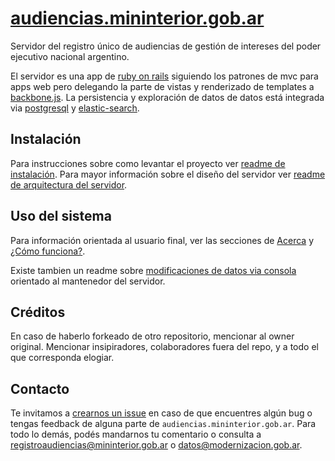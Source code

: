 # [audiencias.mininterior.gob.ar](http://audiencias.mininterior.gob.ar/)
Servidor del registro único de audiencias de gestión de intereses del poder ejecutivo nacional argentino.

El servidor es una app de [ruby on rails](http://www.rubyonrails.org.es/) siguiendo los patrones de mvc para apps web pero delegando la parte de vistas y renderizado de templates a [backbone.js](http://backbonejs.org/). La persistencia y exploración de datos de datos está integrada via [postgresql](http://www.postgresql.org.es/) y [elastic-search](https://www.elastic.co/products/elasticsearch).

## Instalación 

Para instrucciones sobre como levantar el proyecto ver [readme de instalación](./docs/instalacion.md). Para mayor información sobre el diseño del servidor ver [readme de arquitectura del servidor](./docs/arquitectura.md).

## Uso del sistema

Para información orientada al usuario final, ver las secciones de [Acerca](https://audiencias.mininterior.gob.ar/acerca_de) y [¿Cómo funciona?](https://audiencias.mininterior.gob.ar/como_funciona).

Existe tambien un readme sobre [modificaciones de datos via consola](./docs/consola.md) orientado al mantenedor del servidor.

## Créditos 
En caso de haberlo forkeado de otro repositorio, mencionar al owner original. Mencionar insipiradores, colaboradores fuera del repo, y a todo el que corresponda elogiar. 

## Contacto 
Te invitamos a [crearnos un issue](https://github.com/datosgobar/audiencias/issues/new?title=Encontre%20un%20bug%20en%20audiencias) en caso de que encuentres algún bug o tengas feedback de alguna parte de `audiencias.mininterior.gob.ar`. Para todo lo demás, podés mandarnos tu comentario o consulta a [registroaudiencias@mininterior.gob.ar](mailto:registroaudiencias@mininterior.gob.ar) o [datos@modernizacion.gob.ar](mailto:datos@modernizacion.gob.ar).
